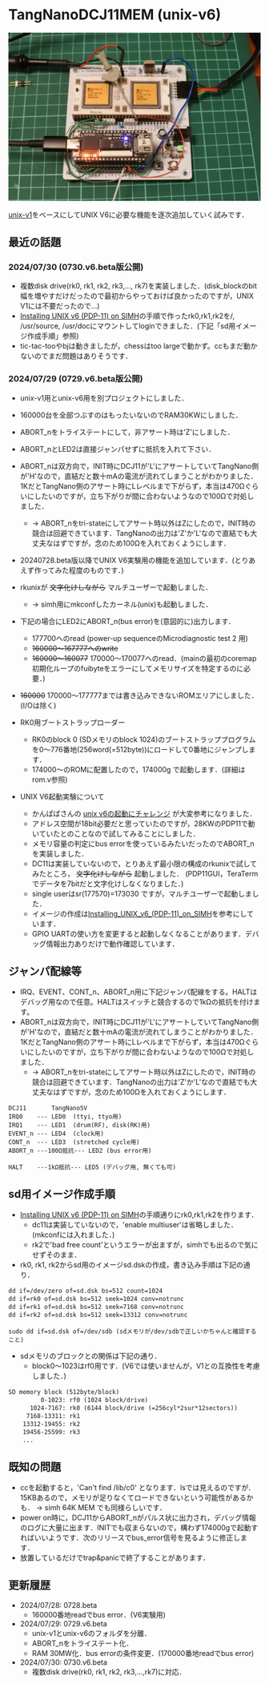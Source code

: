 # TangNanoDCJ11MEM (unix-v6)
![](../../images/unixv6_jumper.jpg)

[unix-v1](../unix-v1/)をベースにしてUNIX V6に必要な機能を逐次追加していく試みです．

## 最近の話題
### 2024/07/30  (0730.v6.beta版公開)
- 複数disk drive(rk0, rk1, rk2, rk3,..., rk7)を実装しました．(disk_blockのbit幅を増やすだけだったので最初からやっておけば良かったのですが，UNIX V1には不要だったので…)
- [Installing UNIX v6 (PDP-11) on SIMH](https://gunkies.org/wiki/Installing_UNIX_v6_(PDP-11)_on_SIMH)の手順で作ったrk0,rk1,rk2を/, /usr/source, /usr/docにマウントしてloginできました．(下記「sd用イメージ作成手順」参照)
- tic-tac-tooやbjは動きましたが，chessはtoo largeで動かず。ccもまだ動かないのでまだ問題はありそうです．

### 2024/07/29 (0729.v6.beta版公開)
- unix-v1用とunix-v6用を別プロジェクトにしました．
- 160000台を全部つぶすのはもったいないのでRAM30KWにしました．
- ABORT_nをトライステートにして，非アサート時は'Z'にしました．
- ABORT_nとLED2は直接ジャンパせずに抵抗を入れて下さい．
- ABORT_nは双方向で，INIT時にDCJ11が'L'にアサートしていてTangNano側が'H'なので，直結だと数十mAの電流が流れてしまうことがわかりました．1KだとTangNano側のアサート時にLレベルまで下がらず，本当は470Ωぐらいにしたいのですが，立ち下がりが間に合わないようなので100Ωで対処しました．
  - → ABORT_nをtri-stateにしてアサート時以外はZにしたので，INIT時の競合は回避できています．TangNanoの出力は'Z'か'L'なので直結でも大丈夫なはずですが，念のため100Ωを入れておくようにします．

- 20240728.beta版以降でUNIX V6実験用の機能を追加しています．(とりあえず作ってみた程度のものです．)
- rkunixが ~~文字化けしながら~~ マルチユーザーで起動しました．
  - → simh用にmkconfしたカーネル(unix)も起動しました．
- 下記の場合にLED2にABORT_n(bus error)を(意図的に)出力します．
  - 177700へのread (power-up sequenceのMicrodiagnostic test 2 用)
  - ~~160000〜167777へのwrite~~
  - ~~160000〜160077~~ 170000〜170077へのread．(mainの最初のcoremap初期化ループのfuibyteをエラーにしてメモリサイズを特定するのに必要．)
- ~~160000~~ 170000〜177777までは書き込みできないROMエリアにしました．(I/Oは除く)
- RK0用ブートストラップローダー
  - RK0のblock 0 (SDメモリのblock 1024)のブートストラッププログラムを0〜776番地(256word(=512byte))にロードして0番地にジャンプします．
  - 174000〜のROMに配置したので，174000g で起動します．(詳細はrom.v参照)
- UNIX V6起動実験について
  - かんぱぱさんの [unix v6の起動にチャレンジ](https://lateral-apartment-215.notion.site/unix-v6-67b9abee6b784c4795d5094cf69c4f96) が大変参考になりました．
  - アドレス空間が18bit必要だと思っていたのですが，28KWのPDP11で動いていたとのことなので試してみることにしました．
  - メモリ容量の判定にbus errorを使っているみたいだったのでABORT_nを実装しました．
  -  DC11は実装していないので，とりあえず最小限の構成のrkunixで試してみたところ， ~~文字化けしながら~~ 起動しました． (PDP11GUI，TeraTermでデータを7bitだと文字化けしなくなりました．)
  - single userはsr(177570)=173030 ですが，マルチユーザーで起動しました．
  - イメージの作成は[Installing_UNIX_v6_(PDP-11)_on_SIMH](https://gunkies.org/wiki/Installing_UNIX_v6_(PDP-11)_on_SIMH)を参考にしています．
  - GPIO UARTの使い方を変更すると起動しなくなることがあります．デバッグ情報出力ありだけで動作確認しています．


## ジャンパ配線等
- IRQ、EVENT、CONT_n、ABORT_n用に下記ジャンパ配線をする。HALTはデバッグ用なので任意。HALTはスイッチと競合するので1kΩの抵抗を付けます。
- ABORT_nは双方向で，INIT時にDCJ11が'L'にアサートしていてTangNano側が'H'なので，直結だと数十mAの電流が流れてしまうことがわかりました．1KだとTangNano側のアサート時にLレベルまで下がらず，本当は470Ωぐらいにしたいのですが，立ち下がりが間に合わないようなので100Ωで対処しました．
  - → ABORT_nをtri-stateにしてアサート時以外はZにしたので，INIT時の競合は回避できています．TangNanoの出力は'Z'か'L'なので直結でも大丈夫なはずですが，念のため100Ωを入れておくようにします．
```
DCJ11       TangNano5V
IRQ0    --- LED0  (ttyi, ttyo用)
IRQ1    --- LED1  (drum(RF), disk(RK)用)
EVENT_n --- LED4  (clock用)
CONT_n  --- LED3  (stretched cycle用)
ABORT_n ---100Ω抵抗--- LED2 (bus error用)

HALT    ---1kΩ抵抗--- LED5 (デバッグ用, 無くても可)

```

## sd用イメージ作成手順
- [Installing UNIX v6 (PDP-11) on SIMH](https://gunkies.org/wiki/Installing_UNIX_v6_(PDP-11)_on_SIMH)の手順通りにrk0,rk1,rk2を作ります．
  - dc11は実装していないので，'enable multiuser'は省略しました．(mkconfには入れました．)
  - rk2で'bad free count'というエラーが出ますが，simhでも出るので気にせずそのまま．
- rk0, rk1, rk2からsd用のイメージsd.dskの作成，書き込み手順は下記の通り．
```
dd if=/dev/zero of=sd.dsk bs=512 count=1024
dd if=rk0 of=sd.dsk bs=512 seek=1024 conv=notrunc
dd if=rk1 of=sd.dsk bs=512 seek=7168 conv=notrunc
dd if=rk2 of=sd.dsk bs=512 seek=13312 conv=notrunc

sudo dd if=sd.dsk of=/dev/sdb (sdメモリが/dev/sdbで正しいかちゃんと確認すること)
```
- sdメモリのブロックとの関係は下記の通り．
  - block0〜1023はrf0用です．(V6では使いませんが，V1との互換性を考慮しました．)
```
SD memory block (512byte/block)
         0-1023: rf0 (1024 block/drive)
      1024-7167: rk0 (6144 block/drive (=256cyl*2sur*12sectors))
     7168-13311: rk1
    13312-19455: rk2
    19456-25599: rk3
    ...
```

## 既知の問題
- ccを起動すると，'Can't find /lib/c0' となります．lsでは見えるのですが．15KBあるので，メモリが足りなくてロードできないという可能性があるかも． → simh 64K MEM でも同様らしいです．
- power on時に，DCJ11からABORT_nがパルス状に出力され，デバッグ情報のログに大量に出ます．INITでも収まらないので，構わず174000gで起動すればいいようです．次のリリースでbus_error信号を見るように修正します．
- 放置しているだけでtrap&panicで終了することがあります．

## 更新履歴
- 2024/07/28: 0728.beta
  - 160000番地readでbus error．(V6実験用)
- 2024/07/29: 0729.v6.beta
  - unix-v1とunix-v6のフォルダを分離．
  - ABORT_nをトライステート化．
  - RAM 30MW化．bus errorの条件変更．(170000番地readでbus error)
- 2024/07/30: 0730.v6.beta
  - 複数disk drive(rk0, rk1, rk2, rk3,...,rk7)に対応．
